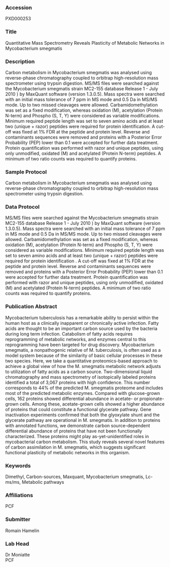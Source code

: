 ### Accession
PXD000253

### Title
Quantitative Mass Spectrometry Reveals Plasticity of Metabolic Networks in Mycobacterium smegmatis

### Description
Carbon metabolism in Mycobacterium smegmatis was analysed using reverse-phase chromatography coupled to orbitrap high-resolution mass spectrometer using trypsin digestion. MS/MS files were searched against the Mycobacterium smegmatis strain MC2-155 database Release 1 - July 2010 ) by MaxQuant software (version 1.3.0.5). Mass spectra were searched with an initial mass tolerance of 7 ppm in MS mode and 0.5 Da in MS/MS mode. Up to two missed cleavages were allowed. Carbamidomethylation was set as a fixed modification, whereas oxidation (M), acetylation (Protein N-term)  and Phospho (S, T, Y) were considered as variable modifications. Minimum required peptide length was set to seven amino acids and at least two (unique + razor) peptides were required for protein identification. A cut-off was fixed at 1% FDR at the peptide and protein level. Reverse and contaminants sequences were removed and proteins with a Posterior Error Probability (PEP) lower than 0.1 were accepted for further data treatment. Protein quantification was performed with razor and unique peptides, using only unmodified, oxidated (M) and acetylated (Protein N-term) peptides. A minimum of two ratio counts was required to quantify proteins.

### Sample Protocol
Carbon metabolism in Mycobacterium smegmatis was analysed using reverse-phase chromatography coupled to orbitrap high-resolution mass spectrometer using trypsin digestion.

### Data Protocol
MS/MS files were searched against the Mycobacterium smegmatis strain MC2-155 database Release 1 - July 2010 ) by MaxQuant software (version 1.3.0.5). Mass spectra were searched with an initial mass tolerance of 7 ppm in MS mode and 0.5 Da in MS/MS mode. Up to two missed cleavages were allowed. Carbamidomethylation was set as a fixed modification, whereas oxidation (M), acetylation (Protein N-term) and Phospho (S, T, Y) were considered as variable modifications. Minimum required peptide length was set to seven amino acids and at least two (unique + razor) peptides were required for protein identification . A cut-off was fixed at 1% FDR at the peptide and protein level. Reverse and contaminants sequences were removed and proteins with a Posterior Error Probability (PEP) lower than 0.1 were accepted for further data treatment. Protein quantification was performed with razor and unique peptides, using only unmodified, oxidated (M) and acetylated (Protein N-term) peptides. A minimum of two ratio counts was required to quantify proteins.

### Publication Abstract
Mycobacterium tuberculosis has a remarkable ability to persist within the human host as a clinically inapparent or chronically active infection. Fatty acids are thought to be an important carbon source used by the bacteria during long term infection. Catabolism of fatty acids requires reprogramming of metabolic networks, and enzymes central to this reprogramming have been targeted for drug discovery. Mycobacterium smegmatis, a nonpathogenic relative of M. tuberculosis, is often used as a model system because of the similarity of basic cellular processes in these two species. Here, we take a quantitative proteomics-based approach to achieve a global view of how the M. smegmatis metabolic network adjusts to utilization of fatty acids as a carbon source. Two-dimensional liquid chromatography and mass spectrometry of isotopically labeled proteins identified a total of 3,067 proteins with high confidence. This number corresponds to 44% of the predicted M. smegmatis proteome and includes most of the predicted metabolic enzymes. Compared with glucose-grown cells, 162 proteins showed differential abundance in acetate- or propionate-grown cells. Among these, acetate-grown cells showed a higher abundance of proteins that could constitute a functional glycerate pathway. Gene inactivation experiments confirmed that both the glyoxylate shunt and the glycerate pathway are operational in M. smegmatis. In addition to proteins with annotated functions, we demonstrate carbon source-dependent differential abundance of proteins that have not been functionally characterized. These proteins might play as-yet-unidentified roles in mycobacterial carbon metabolism. This study reveals several novel features of carbon assimilation in M. smegmatis, which suggests significant functional plasticity of metabolic networks in this organism.

### Keywords
Dimethyl, Carbon-sources, Maxquant, Mycobacterium smegmatis, Lc-ms/ms, Metabolic pathways

### Affiliations
PCF

### Submitter
Romain Hamelin

### Lab Head
Dr Moniatte  
PCF


